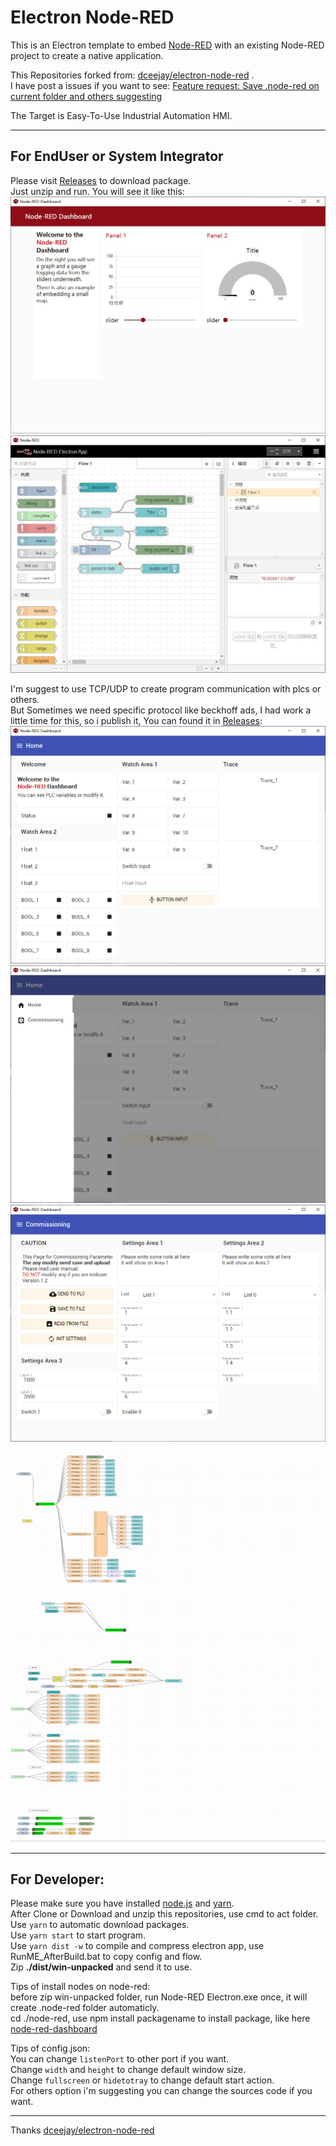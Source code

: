 # Electron Node-RED

This is an Electron template to embed [Node-RED](https://nodered.org) with an existing Node-RED project to create a native application.  

This Repositories forked from: [dceejay/electron-node-red](https://github.com/dceejay/electron-node-red) .  
I have post a issues if you want to see: [Feature request: Save .node-red on current folder and others suggesting](https://github.com/dceejay/electron-node-red/issues/13)  

The Target is Easy-To-Use Industrial Automation HMI.  

------------
## For EndUser or System Integrator
Please visit [Releases](https://github.com/feecat/electron-node-red/releases) to download package.  
Just unzip and run. You will see it like this:  
![](https://github.com/feecat/electron-node-red/blob/master/example/images/1.jpg)  
![](https://github.com/feecat/electron-node-red/blob/master/example/images/2.jpg)  
  
I'm suggest to use TCP/UDP to create program communication with plcs or others.  
But Sometimes we need specific protocol like beckhoff ads, I had work a little time for this, so i publish it, You can found it in [Releases](https://github.com/feecat/electron-node-red/releases):  
![](/example/images/2-1.png)  
![](/example/images/2-2.png)  
![](/example/images/2-3.png)  
![](/example/images/2-4.png)  



------------
## For Developer:  
Please make sure you have installed [node.js](https://nodejs.org/) and [yarn](https://yarnpkg.com/).  
After Clone or Download and unzip this repositories, use cmd to act folder.  
Use `yarn` to automatic download packages.  
Use `yarn start` to start program.  
Use `yarn dist -w` to compile and compress electron app, use RunME_AfterBuild.bat to copy config and flow.  
Zip **./dist/win-unpacked** and send it to use.  

Tips of install nodes on node-red:  
before zip win-unpacked folder, run Node-RED Electron.exe once, it will create .node-red folder automaticly.  
cd ./node-red, use npm install packagename to install package, like here [node-red-dashboard](https://flows.nodered.org/node/node-red-dashboard)  
  
Tips of config.json:  
You can change `listenPort` to other port if you want.  
Change `width` and `height` to change default window size.  
Change `fullscreen` or `hidetotray` to change default start action.  
For others option i'm suggesting you can change the sources code if you want.  

------------

Thanks [dceejay/electron-node-red](https://github.com/dceejay/electron-node-red)
